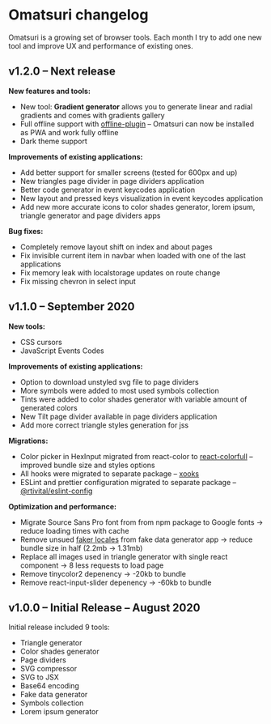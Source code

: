 # Omatsuri changelog

Omatsuri is a growing set of browser tools. Each month I try to add one new tool and improve UX and performance of existing ones.

## v1.2.0 – Next release

**New features and tools:**

- New tool: **Gradient generator** allows you to generate linear and radial gradients and comes with gradients gallery
- Full offline support with [offline-plugin](https://github.com/NekR/offline-plugin) – Omatsuri can now be installed as PWA and work fully offline
- Dark theme support

**Improvements of existing applications:**

- Add better support for smaller screens (tested for 600px and up)
- New triangles page divider in page dividers application
- Better code generator in event keycodes application
- New layout and pressed keys visualization in event keycodes application
- Add new more accurate icons to color shades generator, lorem ipsum, triangle generator and page dividers apps

**Bug fixes:**

- Completely remove layout shift on index and about pages
- Fix invisible current item in navbar when loaded with one of the last applications
- Fix memory leak with localstorage updates on route change
- Fix missing chevron in select input

## v1.1.0 – September 2020

**New tools:**

- CSS cursors
- JavaScript Events Codes

**Improvements of existing applications:**

- Option to download unstyled svg file to page dividers
- More symbols were added to most used symbols collection
- Tints were added to color shades generator with variable amount of generated colors
- New Tilt page divider available in page dividers application
- Add more correct triangle styles generation for jss

**Migrations:**

- Color picker in HexInput migrated from react-color to [react-colorfull](https://omgovich.github.io/react-colorful/) – improved bundle size and styles options
- All hooks were migrated to separate package – [xooks](https://github.com/rtivital/xooks)
- ESLint and prettier configuration migrated to separate package – [@rtivital/eslint-config](https://www.npmjs.com/package/@rtivital/eslint-config)

**Optimization and performance:**

- Migrate Source Sans Pro font from from npm package to Google fonts -> reduce loading times with cache
- Remove unsued [faker locales](https://github.com/Marak/faker.js/issues/167#issuecomment-119373065) from fake data generator app -> reduce bundle size in half (2.2mb -> 1.31mb)
- Replace all images used in triangle generator with single react component -> 8 less requests to load page
- Remove tinycolor2 depenency -> -20kb to bundle
- Remove react-input-slider depenency -> -60kb to bundle

## v1.0.0 – Initial Release – August 2020

Initial release included 9 tools:

- Triangle generator
- Color shades generator
- Page dividers
- SVG compressor
- SVG to JSX
- Base64 encoding
- Fake data generator
- Symbols collection
- Lorem ipsum generator
